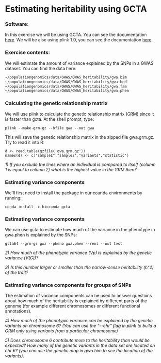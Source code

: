 # Estimating heritability using GCTA

### Software:

In this exercise we will be using GCTA. You can see the documentation [here](
http://cnsgenomics.com/software/gcta/#Download). We will be also using plink 1.9, you can see the documentation [here](https://www.cog-genomics.org/plink/1.9/).

### Exercise contents:

We will estimate the amount of variance explained by the SNPs in a GWAS dataset. You can find the data here:

```bash
~/populationgenomics/data/GWAS/GWAS_heritability/gwa.bim
~/populationgenomics/data/GWAS/GWAS_heritability/gwa.bed
~/populationgenomics/data/GWAS/GWAS_heritability/gwa.fam
~/populationgenomics/data/GWAS/GWAS_heritability/gwa.phen
```

### Calculating the genetic relationship matrix

We will use plink to calculate the genetic relationship matrix (GRM) since it is faster than gcta. At the shell prompt, type:

```
plink --make-grm-gz --bfile gwa --out gwa
```

 This will save the genetic relationship matrix in the zipped file gwa.grm.gz. Try to read it into R:

```
d <- read.table(gzfile('gwa.grm.gz'))
names(d) <- c("sample1","sample2","variants","statistic")
```

*1) If you exclude the lines where an individual is compared to itself (column 1 is equal to column 2) what is the highest value in the GRM then?*

### Estimating variance components

We'll first need to install the package in our counda environments by running:

```
conda install -c bioconda gcta
```

### Estimating variance components

We can use gcta to estimate how much of the variance in the phenotype in gwa.phen is explained by the SNPs:

```
gcta64 --grm-gz gwa --pheno gwa.phen --reml --out test
```

*2) How much of the phenotypic variance (Vp) is explained by the genetic variance (V(G))?*

*3) Is this number larger or smaller than the narrow-sense heritability (h^2) of the trait?*

### Estimating variance components for groups of SNPs

The estimation of variance components can be used to answer questions about how much of the heritability is explained by different parts of the genome (for example different chromosomes or different functional annotations).

 *4) How much of the phenotypic variance can be explained by the genetic variants on chromosome 6? (You can use the “--chr” flag in plink to build a GRM only using variants from a particular chromosome)*

*5) Does chromosome 6 contribute more to the heritability than would be expected? How many of the genetic variants in the data set are located on chr 6? (you can use the genetic map in gwa.bim to see the location of the variants).*
